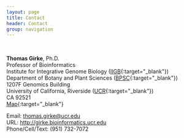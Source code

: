 ```yaml
---
layout: page
title: Contact
header: Contact
group: navigation
---
```

<br/>

**Thomas Girke**, Ph.D. <br/>
Professor of Bioinformatics <br/>
Institute for Integrative Genome Biology ([IIGB](http://genomics.ucr.edu/){:target="_blank"}) <br/>
Department of Botany and Plant Sciences ([BPSC](http://plantbiology.ucr.edu/){:target="_blank"}) <br/>
1207F Genomics Building <br/>
University of California, Riverside ([UCR](http://www.ucr.edu/){:target="_blank"}) <br/>
CA 92521 <br/>
[Map](https://www.google.com/maps/place/33%C2%B058'17.9%22N+117%C2%B019'35.1%22W/@33.972364,-117.325996,17z/data=!4m2!3m1!1s0x0:0x0?hl=en-US){:target="_blank"}

Email: thomas.girke@ucr.edu <br/>
URL: http://girke.bioinformatics.ucr.edu <br/>
Phone/Cell/Text: (951) 732-7072

